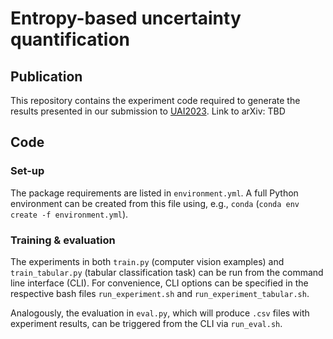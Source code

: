 # Entropy-based uncertainty quantification

## Publication

This repository contains the experiment code required to generate the results 
presented in our submission to [UAI2023](https://www.auai.org/uai2023/).
Link to arXiv: TBD

## Code

### Set-up

The package requirements are listed in `environment.yml`.
A full Python environment can be created from this file using, e.g., `conda`
(`conda env create -f environment.yml`).

### Training & evaluation

The experiments in both `train.py` (computer vision examples) and 
`train_tabular.py` (tabular classification task) can be run from the command 
line interface (CLI). 
For convenience, CLI options can be specified in the respective bash files 
`run_experiment.sh` and `run_experiment_tabular.sh`.

Analogously, the evaluation in `eval.py`, which will produce `.csv` files with 
experiment results, can be triggered from the CLI via
`run_eval.sh`.
